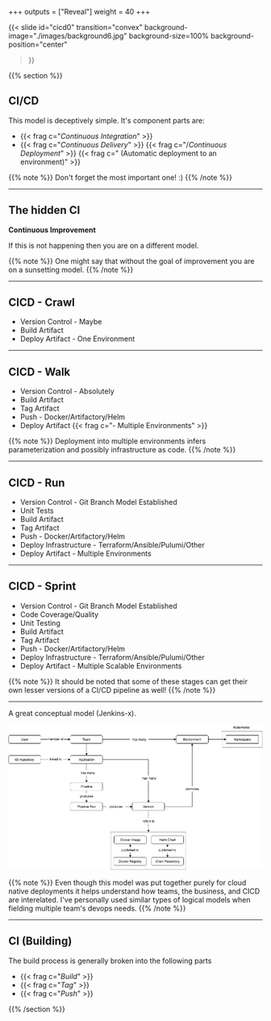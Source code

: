 +++
outputs = ["Reveal"]
weight = 40
+++

{{< slide 
    id="cicd0" 
    transition="convex" 
    background-image="./images/background6.jpg" 
    background-size=100%
    background-position="center"
>}}

{{% section %}}

## CI/CD

This model is deceptively simple. It's component parts are:

- {{< frag c="*Continuous Integration*" >}}
- {{< frag c="*Continuous Delivery*" >}}
{{< frag c="/*Continuous Deployment*" >}}
{{< frag c=" (Automatic deployment to an environment)" >}}

{{% note %}}
Don't forget the most important one! :)
{{% /note %}}

---

## The hidden **CI**

**Continuous Improvement**

If this is not happening then you are on a different model.

{{% note %}}
One might say that without the goal of improvement you are on a sunsetting model.
{{% /note %}}

---

## CICD - Crawl

- Version Control - Maybe
- Build Artifact 
- Deploy Artifact - One Environment

---

## CICD - Walk

- Version Control - Absolutely
- Build Artifact
- Tag Artifact
- Push - Docker/Artifactory/Helm
- Deploy Artifact {{< frag c="- Multiple Environments" >}}

{{% note %}}
Deployment into multiple environments infers parameterization and possibly infrastructure as code.
{{% /note %}}

---

## CICD - Run
- Version Control - Git Branch Model Established
- Unit Tests
- Build Artifact
- Tag Artifact
- Push - Docker/Artifactory/Helm
- Deploy Infrastructure - Terraform/Ansible/Pulumi/Other
- Deploy Artifact - Multiple Environments

---

## CICD - Sprint
- Version Control - Git Branch Model Established
- Code Coverage/Quality
- Unit Testing
- Build Artifact
- Tag Artifact
- Push - Docker/Artifactory/Helm
- Deploy Infrastructure - Terraform/Ansible/Pulumi/Other
- Deploy Artifact - Multiple Scalable Environments

{{% note %}}
It should be noted that some of these stages can get their own lesser versions of a CI/CD pipeline as well!
{{% /note %}}

---
A great conceptual model (Jenkins-x).

![A Good Diagram](./images/jxconceptualmodel.png "JX Conceptual Model")

{{% note %}}
Even though this model was put together purely for cloud native deployments it helps understand how teams, the business, and CICD are interelated. I've personally used similar types of logical models when fielding multiple team's devops needs.
{{% /note %}}

---

## CI (Building)

The build process is generally broken into the following parts

- {{< frag c="*Build*" >}}
- {{< frag c="*Tag*" >}}
- {{< frag c="*Push*" >}}

{{% /section %}}
